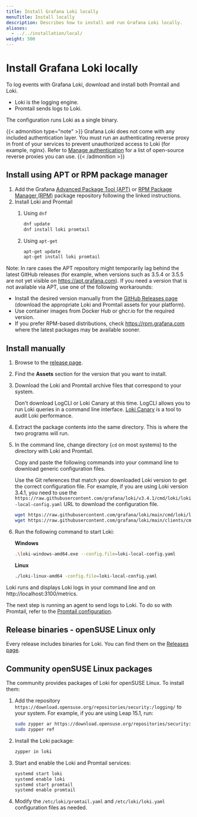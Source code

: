 ```yaml
---
title: Install Grafana Loki locally
menuTitle: Install locally
description: Describes how to install and run Grafana Loki locally.
aliases:
  - ../../installation/local/
weight: 500
---
```


# Install Grafana Loki locally

To log events with Grafana Loki, download and install both Promtail and Loki.

- Loki is the logging engine.
- Promtail sends logs to Loki.

The configuration runs Loki as a single binary.

{{< admonition type="note" >}}
Grafana Loki does not come with any included authentication layer. You must run an authenticating reverse proxy in front of your services to prevent unauthorized access to Loki (for example, nginx). Refer to [Manage authentication](https://grafana.com/docs/loki/<LOKI_VERSION>/operations/authentication/) for a list of open-source reverse proxies you can use.
{{< /admonition >}}

## Install using APT or RPM package manager

1. Add the Grafana [Advanced Package Tool (APT)](https://apt.grafana.com/) or [RPM Package Manager (RPM)](https://rpm.grafana.com/) package repository following the linked instructions.
1. Install Loki and Promtail
   1. Using `dnf`

      ```bash
      dnf update
      dnf install loki promtail
      ```

   1. Using `apt-get`

      ```bash
      apt-get update
      apt-get install loki promtail
      ```

Note: In rare cases the APT repository might temporarily lag behind the latest GitHub releases (for example, when versions such as 3.5.4 or 3.5.5 are not yet visible on https://apt.grafana.com). If you need a version that is not available via APT, use one of the following workarounds:
- Install the desired version manually from the [GitHub Releases page](https://github.com/grafana/loki/releases) (download the appropriate Loki and Promtail assets for your platform).
- Use container images from Docker Hub or ghcr.io for the required version.
- If you prefer RPM-based distributions, check https://rpm.grafana.com where the latest packages may be available sooner.

## Install manually

1. Browse to the [release page](https://github.com/grafana/loki/releases/).
1. Find the **Assets** section for the version that you want to install.
1. Download the Loki and Promtail archive files that correspond to your system.

   Don't download LogCLI or Loki Canary at this time.
   LogCLI allows you to run Loki queries in a command line interface.
   [Loki Canary](https://grafana.com/docs/loki/<LOKI_VERSION>/operations/loki-canary/) is a tool to audit Loki performance.

1. Extract the package contents into the same directory. This is where the two programs will run.
1. In the command line, change directory (`cd` on most systems) to the directory with Loki and Promtail.

   Copy and paste the following commands into your command line to download generic configuration files.

   Use the Git references that match your downloaded Loki version to get the correct configuration file.
   For example, if you are using Loki version 3.4.1, you need to use the `https://raw.githubusercontent.com/grafana/loki/v3.4.1/cmd/loki/loki-local-config.yaml` URL to download the configuration file.

   ```bash
   wget https://raw.githubusercontent.com/grafana/loki/main/cmd/loki/loki-local-config.yaml
   wget https://raw.githubusercontent.com/grafana/loki/main/clients/cmd/promtail/promtail-local-config.yaml
   ```

1. Run the following command to start Loki:

   **Windows**

   ```bash
   .\loki-windows-amd64.exe --config.file=loki-local-config.yaml
   ```

   **Linux**

   ```bash
   ./loki-linux-amd64 -config.file=loki-local-config.yaml
   ```

Loki runs and displays Loki logs in your command line and on http://localhost:3100/metrics.

The next step is running an agent to send logs to Loki.
To do so with Promtail, refer to the [Promtail configuration](https://grafana.com/docs/loki/<LOKI_VERSION>/send-data/promtail/configuration/).

## Release binaries - openSUSE Linux only

Every release includes binaries for Loki.
You can find them on the [Releases page](https://github.com/grafana/loki/releases).

## Community openSUSE Linux packages

The community provides packages of Loki for openSUSE Linux.
To install them:

1. Add the repository `https://download.opensuse.org/repositories/security:/logging/` to your system.
   For example, if you are using Leap 15.1, run:

   ```bash
   sudo zypper ar https://download.opensuse.org/repositories/security:/logging/openSUSE_Leap_15.1/security:logging.repo
   sudo zypper ref
   ```

1. Install the Loki package:

   ```bash
   zypper in loki
   ```

1. Start and enable the Loki and Promtail services:

   ```bash
   systemd start loki
   systemd enable loki
   systemd start promtail
   systemd enable promtail
   ```

1. Modify the `/etc/loki/promtail.yaml` and `/etc/loki/loki.yaml` configuration files as needed.
